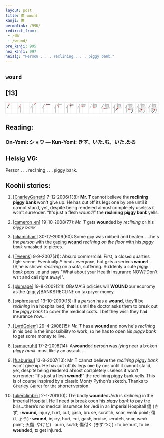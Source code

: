 ```yaml
---
layout: post
title: 傷 wound
kanji: 傷
permalink: /996/
redirect_from:
 - /傷/
 - /wound/
pre_kanji: 995
nex_kanji: 997
heisig: "Person . . . reclining . . . piggy bank."
---
```


## `wound`

## [13]

<div class="stroke"><img src="../images/E582B7.png" /></div>

## Reading:

### On-Yomi: ショウ &mdash; Kun-Yomi: きず、いた.む、いた.める

## Heisig V6:

Person . . . reclining . . . piggy bank.

## Koohii stories:

1) [<a href="http://kanji.koohii.com/profile/CharleyGarrett">CharleyGarrett</a>] 7-12-2006(138): <strong>Mr. T</strong> cannot believe the <strong>reclining</strong> <strong>piggy bank</strong> won&#039;t give up. He has cut off its legs one by one until it cannot stand, yet, despite being rendered almost completely useless it won&#039;t surrender. “It&#039;s just a flesh <em>wound</em>!” the <strong>reclining</strong> <strong>piggy bank</strong> yells.

2) [<a href="http://kanji.koohii.com/profile/cameron_en">cameron_en</a>] 19-10-2008(77): <em>Mr. T</em> gets <strong>wound</strong>ed by <em>reclining</em> on his <em>piggy bank</em>.

3) [<a href="http://kanji.koohii.com/profile/chamcham">chamcham</a>] 30-12-2009(60): Some guy was robbed and beaten......he&#039;s the <em>person</em> with the gaping<strong> wound</strong> <em>reclining on the floor</em> with his <em>piggy bank</em> smashed to pieces.

4) [<a href="http://kanji.koohii.com/profile/Tweenk">Tweenk</a>] 9-9-2007(41): Absurd commercial: First, a closed quarters fight scene. Eventually <em>P</em> beats everyone, but gets a serious<strong> wound</strong>. (S)he is shown <em>reclining</em> on a sofa, suffering. Suddenly a cute <em>piggy bank</em> pops up and says &quot;What about your Health Insurance NOW? Don&#039;t wait and call right away!&quot;.

5) [<a href="http://kanji.koohii.com/profile/plumage">plumage</a>] 19-8-2009(21): OBAMA&#039;S policies will<strong> WOUND</strong> our economy as the (piggy)BANKS RECLINE on taxpayer money.

6) [<a href="http://kanji.koohii.com/profile/sophrosune">sophrosune</a>] 13-10-2009(15): If a <em>person</em> has a <strong>wound</strong>, they&#039;ll be <em>reclining</em> in a hospital bed, that is until the doctor asks them to break out the <em>piggy bank</em> to cover the medical costs. I bet they wish they had insurance now...

7) [<a href="http://kanji.koohii.com/profile/LordGolem">LordGolem</a>] 29-4-2008(15): <em>Mr. T</em> has a<strong> wound</strong> and now he&#039;s <em>reclining</em> in his bed in the impossibility to work, so he has to open his <em>piggy bank</em> to get some money to live.

8) [<a href="http://kanji.koohii.com/profile/samueruht">samueruht</a>] 17-2-2008(14): A<strong> wound</strong>ed <em>person</em> was <em>lying</em> near a broken <em>piggy bank</em>, most likely an assault .

9) [<a href="http://kanji.koohii.com/profile/fuaburisu">fuaburisu</a>] 13-8-2007(13): Mr. T cannot believe the <em>reclining piggy bank</em> won&#039;t give up. He has cut off its legs one by one until it cannot stand, yet, despite being rendered almost completely useless it won&#039;t surrender: “It&#039;s just a flesh<strong> wound</strong>!” the reclining piggy bank yells. This is of course inspired by a classic Monty Python&#039;s sketch. Thanks to Charley Garret for the shorter version.

10) [<a href="http://kanji.koohii.com/profile/uberclimber">uberclimber</a>] 2-1-2011(10): The badly<strong> wound</strong>ed <em>Jedi</em> is <em>reclining</em> in the Imperial Hospital. He&#039;ll need to break open his <em>piggy bank</em> to pay the bills...there&#039;s no medical insurance for Jedi in an Imperial Hospital! 傷 (きず) :<strong> wound</strong>, injury, hurt, cut, gash, bruise, scratch, scar, weak point; 傷 (しょう) :<strong> wound</strong>, injury, hurt, cut, gash, bruise, scratch, scar, weak point; 火傷 (やけど) : burn, scald; 傷付く (きずつく) : to be hurt, to be<strong> wound</strong>ed, to get injured.

